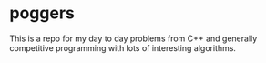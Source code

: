 # poggers
This is a repo for my day to day problems from C++ and generally competitive programming with lots of interesting algorithms.
